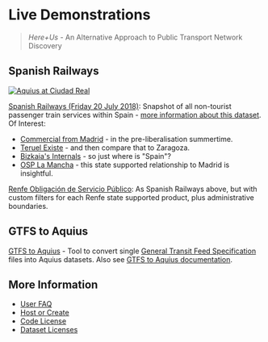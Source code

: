# Live Demonstrations

> _Here+Us_ - An Alternative Approach to Public Transport Network Discovery

## Spanish Railways

[![Aquius at Ciudad Real](https://timhowgego.github.io/Aquius/static/aquius-ciudad-real.jpg)](https://timhowgego.github.io/Aquius/live/es-rail-20-jul-2018/#x-3.296/y39.092/z7/c-3.966/k38.955/m8/s7/vlphn)

[Spanish Railways (Friday 20 July 2018)](https://timhowgego.github.io/Aquius/live/es-rail-20-jul-2018/): Snapshot of all non-tourist passenger train services within Spain - [more information about this dataset](https://timhowgego.wordpress.com/2018/09/04/disassembling-trenes/). Of Interest:

* [Commercial from Madrid](https://timhowgego.github.io/Aquius/live/es-rail-20-jul-2018/#x-4.340/y40.564/z7/c-3.6887/k40.4365/m10/s7/vlphn/n4) - in the pre-liberalisation summertime.
* [Teruel Existe](https://timhowgego.github.io/Aquius/live/es-rail-20-jul-2018/#x-1.439/y40.676/z7/c-1.110/k40.341/m9/s7/vlphn/n1) - and then compare that to Zaragoza.
* [Bizkaia's Internals](https://timhowgego.github.io/Aquius/live/es-rail-20-jul-2018/#x-2.9121/y43.2857/z11/c-2.92511/k43.25733/m13/vlhn/s5) - so just where is "Spain"?
* [OSP La Mancha](https://timhowgego.github.io/Aquius/live/es-rail-20-jul-2018/#x-3.724/y39.305/z8/c-3.69/k39.32/m6/s7/vlhnp/n3) - this state supported relationship to Madrid is insightful.

[Renfe Obligación de Servicio Público](https://timhowgego.github.io/Aquius/live/renfe-osp-20-jul-2018/): As Spanish Railways above, but with custom filters for each Renfe state supported product, plus administrative boundaries.

## GTFS to Aquius

[GTFS to Aquius](https://timhowgego.github.io/Aquius/live/gtfs/) - Tool to convert single [General Transit Feed Specification](https://developers.google.com/transit/gtfs/reference/) files into Aquius datasets. Also see [GTFS to Aquius documentation](https://timhowgego.github.io/Aquius/#gtfs-to-aquius).

## More Information

* [User FAQ](https://timhowgego.github.io/Aquius/#user-faq)
* [Host or Create](https://timhowgego.github.io/Aquius/#quick-setup)
* [Code License](https://timhowgego.github.io/Aquius/dist/LICENSE.md)
* [Dataset Licenses](https://timhowgego.github.io/Aquius/data/LICENSE.md)
